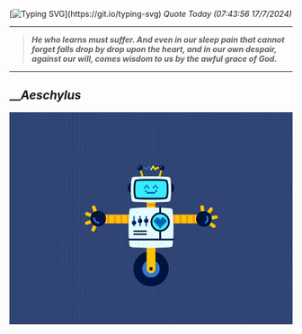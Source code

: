 [![Typing SVG](https://readme-typing-svg.herokuapp.com?font=Press+Start+2P&color=C2F784&size=35&width=900&height=100&lines=Hello+World%2C+I'm+Hung+!)](https://git.io/typing-svg) 
_Quote Today (07:43:56 17/7/2024)_
___
>**_He who learns must suffer. And even in our sleep pain that cannot forget falls drop by drop upon the heart, and in our own despair, against our will, comes wisdom to us by the awful grace of God._**
___

## __**_Aeschylus_**

![RobotDance](src/assets/images/robot-dancing-dribble.gif?style=center)
